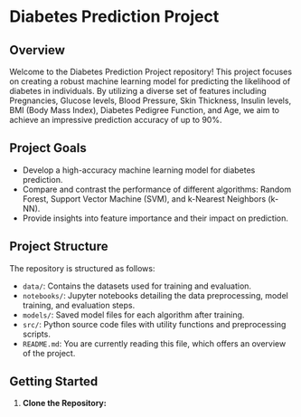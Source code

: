 # Diabetes Prediction Project

## Overview

Welcome to the Diabetes Prediction Project repository! This project focuses on creating a robust machine learning model for predicting the likelihood of diabetes in individuals. By utilizing a diverse set of features including Pregnancies, Glucose levels, Blood Pressure, Skin Thickness, Insulin levels, BMI (Body Mass Index), Diabetes Pedigree Function, and Age, we aim to achieve an impressive prediction accuracy of up to 90%.

## Project Goals

- Develop a high-accuracy machine learning model for diabetes prediction.
- Compare and contrast the performance of different algorithms: Random Forest, Support Vector Machine (SVM), and k-Nearest Neighbors (k-NN).
- Provide insights into feature importance and their impact on prediction.

## Project Structure

The repository is structured as follows:

- `data/`: Contains the datasets used for training and evaluation.
- `notebooks/`: Jupyter notebooks detailing the data preprocessing, model training, and evaluation steps.
- `models/`: Saved model files for each algorithm after training.
- `src/`: Python source code files with utility functions and preprocessing scripts.
- `README.md`: You are currently reading this file, which offers an overview of the project.

## Getting Started

1. **Clone the Repository:**
